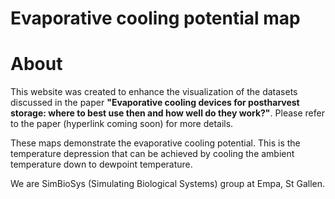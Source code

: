 # Evaporative cooling potential map

# About
This website was created to enhance the visualization of the datasets discussed in the paper <b>"Evaporative cooling devices for postharvest storage: where to best use then and how well do they work?"</b>. Please refer to the paper (hyperlink coming soon) for more details.

These maps demonstrate the evaporative cooling potential. This is the temperature depression that can be achieved by cooling the ambient temperature down to dewpoint temperature.

We are SimBioSys (Simulating Biological Systems) group at Empa, St Gallen.
